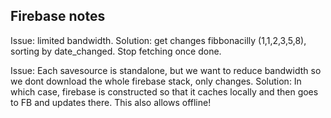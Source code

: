 ## Firebase notes

Issue: limited bandwidth.
Solution: get changes fibbonacilly (1,1,2,3,5,8), sorting by date_changed. Stop fetching once done.

Issue: Each savesource is standalone, but we want to reduce bandwidth so we dont download the whole firebase stack, only changes.
Solution: In which case, firebase is constructed so that it caches locally and then goes to FB and updates there. This also allows offline!
